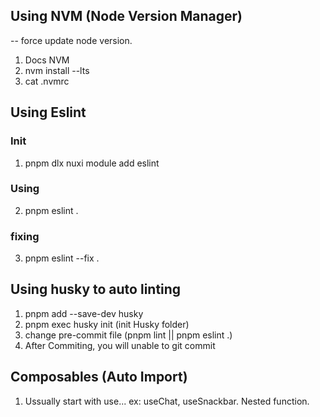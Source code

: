 ## Using NVM (Node Version Manager)

-- force update node version.

1. Docs NVM
2. nvm install --lts
3. cat .nvmrc

## Using Eslint

### Init

1. pnpm dlx nuxi module add eslint

### Using

2. pnpm eslint .

### fixing

3. pnpm eslint --fix .

## Using husky to auto linting

1. pnpm add --save-dev husky
2. pnpm exec husky init (init Husky folder)
3. change pre-commit file (pnpm lint || pnpm eslint .)
4. After Commiting, you will unable to git commit

## Composables (Auto Import)

1. Ussually start with use... ex: useChat, useSnackbar. Nested function.
